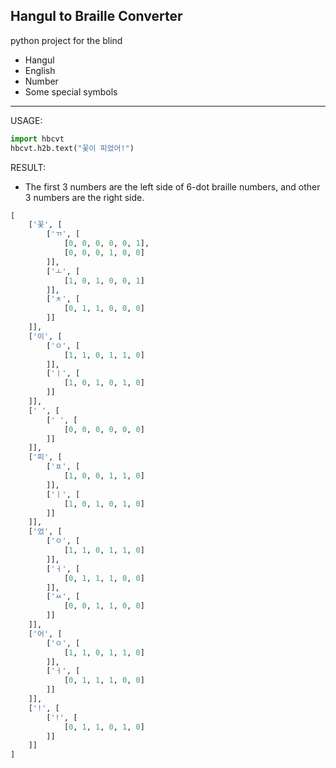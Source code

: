 Hangul to Braille Converter
----
python project for the blind
* Hangul
* English
* Number
* Some special symbols
----

USAGE:
```Python
import hbcvt
hbcvt.h2b.text("꽃이 피었어!")
```
RESULT:<br>
* The first 3 numbers are the left side of 6-dot braille numbers, and other 3 numbers are the right side.

```python
[
    ['꽃', [
        ['ㄲ', [
            [0, 0, 0, 0, 0, 1],
            [0, 0, 0, 1, 0, 0]
        ]],
        ['ㅗ', [
            [1, 0, 1, 0, 0, 1]
        ]],
        ['ㅊ', [
            [0, 1, 1, 0, 0, 0]
        ]]
    ]],
    ['이', [
        ['ㅇ', [
            [1, 1, 0, 1, 1, 0]
        ]],
        ['ㅣ', [
            [1, 0, 1, 0, 1, 0]
        ]]
    ]],
    [' ', [
        [' ', [
            [0, 0, 0, 0, 0, 0]
        ]]
    ]],
    ['피', [
        ['ㅍ', [
            [1, 0, 0, 1, 1, 0]
        ]],
        ['ㅣ', [
            [1, 0, 1, 0, 1, 0]
        ]]
    ]],
    ['었', [
        ['ㅇ', [
            [1, 1, 0, 1, 1, 0]
        ]],
        ['ㅓ', [
            [0, 1, 1, 1, 0, 0]
        ]],
        ['ㅆ', [
            [0, 0, 1, 1, 0, 0]
        ]]
    ]],
    ['어', [
        ['ㅇ', [
            [1, 1, 0, 1, 1, 0]
        ]],
        ['ㅓ', [
            [0, 1, 1, 1, 0, 0]
        ]]
    ]],
    ['!', [
        ['!', [
            [0, 1, 1, 0, 1, 0]
        ]]
    ]]
]
```
